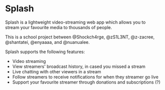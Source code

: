 # Splash

Splash is a lightweight video-streaming web app which allows you to stream your favourite media to thousands of people.

This is a school project between @Shockch4rge, @zS1L3NT, @z-zacree, @shantatei, @enyaaaa, and @nuanualee.

Splash supports the following features:

- Video streaming
- View streamers' broadcast history, in cased you missed a stream
- Live chatting with other viewers in a stream
- Follow streamers to receive notifications for when they streamer go live
- Support your favourite streamer through donations and subscriptions (?)